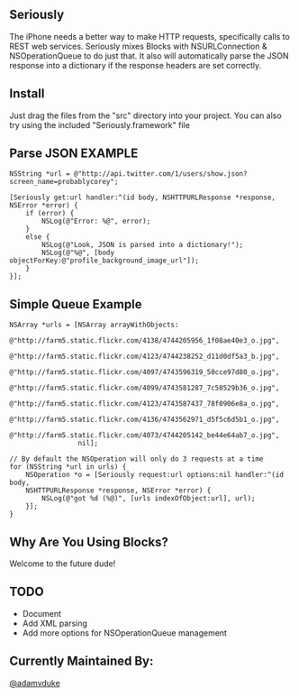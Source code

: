 Seriously
---------
The iPhone needs a better way to make HTTP requests, specifically calls to 
REST web services. Seriously mixes Blocks with NSURLConnection & 
NSOperationQueue to do just that. It also will automatically parse the JSON 
response into a dictionary if the response headers are set correctly.

Install
-------
Just drag the files from the "src" directory into your project. You can also try
using the included "Seriously.framework" file

Parse JSON EXAMPLE
------------------
    NSString *url = @"http://api.twitter.com/1/users/show.json?screen_name=probablycorey";

    [Seriously get:url handler:^(id body, NSHTTPURLResponse *response, NSError *error) {
        if (error) {
            NSLog(@"Error: %@", error);
        }
        else {
            NSLog(@"Look, JSON is parsed into a dictionary!");
            NSLog(@"%@", [body objectForKey:@"profile_background_image_url"]);
        }
    }];

Simple Queue Example 
--------------------
    NSArray *urls = [NSArray arrayWithObjects:
                     @"http://farm5.static.flickr.com/4138/4744205956_1f08ae40e3_o.jpg",
                     @"http://farm5.static.flickr.com/4123/4744238252_d11d0df5a3_b.jpg",
                     @"http://farm5.static.flickr.com/4097/4743596319_50cce97d80_o.jpg",
                     @"http://farm5.static.flickr.com/4099/4743581287_7c50529b36_o.jpg",
                     @"http://farm5.static.flickr.com/4123/4743587437_78f0906e8a_o.jpg",
                     @"http://farm5.static.flickr.com/4136/4743562971_d5f5c6d5b1_o.jpg",
                     @"http://farm5.static.flickr.com/4073/4744205142_be44e64ab7_o.jpg",
                     nil];

    // By default the NSOperation will only do 3 requests at a time
    for (NSString *url in urls) {
        NSOperation *o = [Seriously request:url options:nil handler:^(id body,
        NSHTTPURLResponse *response, NSError *error) {            
            NSLog(@"got %d (%@)", [urls indexOfObject:url], url);
        }];
    }
 
Why Are You Using Blocks?
-------------------------
Welcome to the future dude!
 
TODO
----
- Document
- Add XML parsing
- Add more options for NSOperationQueue management

Currently Maintained By:
------------------------
[@adamvduke](https://github.com/adamvduke)
